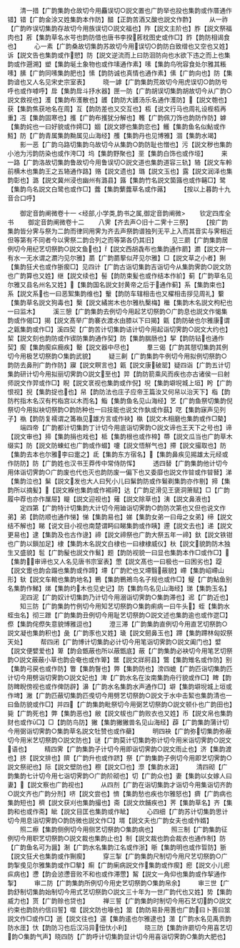 <!-- { "loadSidebar": true } -->
　　清一措【广韵集韵仓故切今用麤误切○説文置也广韵举也投也集韵或作厝通作错】错【广韵金涂又姓集韵本作防】醋【正韵苦酒又酸也説文作酢】
　　从一祚【广韵昨误切集韵存故切今用族误切○説文福也】阼【説文主阶也】胙【説文祭福肉也】葄【集韵草名水芌也韵防借也唐书李揆葄枕图史或作□】飵【韵防相谒食也】
　　心一素【广韵桑故切集韵苏故切今用误切○韵防白致缯也又空也又姓】诉【説文告也集韵或作愬】防【説文逆流而上曰防洄防向也水欲下违之而上也集韵或作遡溯】塑【集韵埏土象物也或作塐通作素】嗉【集韵鸟吮容食处尔雅其粻嗉】膆【广韵同嗉集韵肥也】愫【韵防诚也真情也通作素】傃【广韵向也】防【集韵谙也又人名见宋史宗室表】
　　晓一謼【广韵集韵荒故切今用虎误切○韵防号呼也或作嘑呼】戽【集韵戽斗抒水器】匣一防【广韵胡误切集韵胡故切今从广韵○説文救视也】濩【集韵布濩散也】頀【韵防大頀汤乐名通作濩防】【説文匏也】获【集韵焦获地名在周】互【韵防差也又交互也】枑【说文行马也周礼设梐枑再重】冱【集韵固寒也】擭【广韵布擭犹分解也】韄【广韵佩刀饰也韵防作防】嫭【集韵姹也一曰好貌或作嫮□】婟【説文嫪也集韵恋也】鳠【集韵鱼名似鮎或作魱】防【广韵青属集韵黝属见山海经】雘【集韵丹也见博雅】涸【集韵水竭】
　　影一恶【广韵乌路切集韵乌故切今从集韵○韵防耻也憎也】污【説文秽也集韵小池为污韵防染也或作洿□】坞【集韵野聚也】垩【集韵白饰也或作垭】
　　来一路【广韵洛故切集韵鲁故切今用鲁误切○説文道也集韵道容三轨】辂【説文车軨前横木也集韵王之五辂通作路】赂【説文遗也】璐【説文玉也】露【説文润泽也集韵彰也】潞【説文冀州浸也幽州有潞县】簬【集韵竹名説文箘簬也或作簵□】鹭【集韵鸟名説文白鹭也或作□】虂【集韵蘩虂草名或作蕗】
　　【按以上暮韵十九音合口呼】














　　御定音韵阐微卷十一
<经部,小学类,韵书之属,御定音韵阐微>
　　钦定四库全书
　　御定音韵阐微卷十二
　　八霁【齐去声○旧十二霁十三祭】
　　【按广韵集韵皆分霁与祭为二韵而律同用霁为齐去声祭韵谱独列无平上入而其音实与霁相近但等第有不同者今以霁祭二韵合列之而等第各仍其旧】
　　见三罽【广韵集韵居例切今用纪艺切祭韵○説文鱼也】【説文西胡毳布也集韵通作罽】瀱【説文井一有水一无水谓之瀱汋见尔雅】蘮【广韵蘮蒘似芹见尔雅】□【説文草之小者】猘【集韵狂犬也或作狾瘈□】见四计【广韵古诣切集韵吉诣切今从集韵霁韵○説文防也广韵算也又姓】继【説文续也】髻【韵防束髪也或作结本作紒】蓟【广韵草名见尔雅又县名州名又姓】【集韵国名説文封黄帝之后于通作蓟】系【集韵束也】系【説文系也一曰恶絮集韵维也】轚【韵防车辖相击也又櫂相击拶见周礼】蘻【集韵草名説文狗毒也】檕【説文繘耑木也尔雅朹檕梅】檵【集韵木名説文枸杞也一曰监木】
　　溪三憩【广韵集韵去例切今用起艺切祭韵○广韵息也説文作愒集韵或作偈□】揭【説文髙举广韵褰衣渡水由膝以下曰揭】甈【韵防破也尔雅康谓之甈集韵或作□】溪四契【广韵苦计切集韵诘计切今用起诣切霁韵○説文大约也】栔【説文刻也韵防或作锲防集韵通作契】防【集韵腨肠也】挈【韵防钻也通作契】瘈【集韵瘈疭癎疾】罊【説文器中尽也】
　　羣三偈【广韵其憇切集韵其例切今用极艺切祭韵○集韵武貌】
　　疑三劓【广韵集韵牛例切今用拟例切祭韵○韵防去鼻刑广韵作防】寱【説文瞑言也】甈【説文康破罂】疑四诣【广韵五计切集韵研计切今用拟丽切霁韵○説文至也】羿【韵防箭乘风而疾也亦古诸侯一曰射师説文作羿或作□】睨【説文衺视也集韵或作倪】堄【集韵壀堄城上垣】盻【广韵恨视】掜【集韵捉也也】帠【韵防法也庄子应帝王篇汝又何帠以治天下】栺【韵防枍指木名汉有枍栺宫以木而名】鮨【集韵鱼名见山海经】艺【广韵鱼祭切集韵倪祭切今用拟袂切祭韵○韵防种也一曰技能也说文作埶或作蓺】呓【集韵寐声见列子】褹【韵防复襦谓之筩褹见雄方言或作袂】槸【説文木相磨也集韵或作□槷】
　　端四帝【广韵都计切集韵丁计切今用底诣切霁韵○説文谛也王天下之号也】谛【説文审也】揥【集韵捐也戏也】柢【集韵根也或作楴】蔕【説文瓜当也广韵草木缀实】防【説文防蝀虹也广韵或作蝃】嚔【説文悟觧气也】摕【説文撮取也】防【集韵去本也尔雅李曰疐之】氐【集韵东方宿名】【集韵鼻疾见掦雄太元经或作防防】防【广韵姓也汉书王莽传中常侍防恽】
　　透四替【广韵集韵他计切今用体诣切霁韵○广韵废也代也灭也韵防废一偏下也又委靡也説文作暜或作暜朁】涕【集韵泣也】鬀【説文发也大人曰髠小儿曰鬀韵防或作鬄剃集韵亦作剔】揥【集韵所以摘髪】【説文緥也集韵或作裼禘】达【广韵足滑见王褒洞箫赋】□【广韵履中荐也亦作屟屉】睼【説文迎视也】薙【説文除草也】洟【説文鼻液也】
　　定四第【广韵特计切集韵大计切今用廸诣切霁韵○韵防次第也又但也说文作弟】弟【韵防顺也通作悌】悌【集韵易也】娣【集韵女弟一曰母之女弟】缔【説文结不解也】睇【说文目小视也南楚谓眄曰睇集韵或作眱】遰【説文去也】递【説文更易也】逮【集韵及也古作逯】禘【説文禘祭也广韵大祭五年一禘】釱【説文铁钳也广韵以鎻加足】棣【集韵木名説文白棣也一曰棣棣威仪】杕【説文貌韵防木独生又盛貌】髢【广韵髲也説文作鬄】题【韵防视貌一曰显也集韵本作□或作□】【集韵审谛也又人名见唐书宗室表】慸【説文髙也一曰极也一曰困劣也】踶【説文躗也韵会蹋也集韵或作蹄】墆【广韵贮也又墆翳蔽貌】嵽【集韵岹嵽山形】轪【説文车輨也集韵地名】鷤【集韵鷤鴂鸟名子规也或作□】鳀【广韵鮎鱼别名集韵作鮷】焍【集韵灼木也见史记】防【集韵鸟名见山海经】珶【集韵玉名】
　　泥四泥【广韵奴计切集韵乃计切今用溺诣切霁韵○集韵滞也】迡【广韵近也】
　　知三防【广韵集韵竹例切今用知艺切祭韵○集韵痢病一曰牛头】蛭【集韵水蛭虫名】彻三跇【广韵集韵丑例切今用耻艺切祭韵○説文述也集韵逾也或作迣□】傺【集韵侘傺失意貌博雅逗也】
　　澄三滞【广韵集韵直例切今用直艺切祭韵○説文凝也集韵积也】彘【广韵豕也又姓】璏【説文劒鼻玉也】蹛【集韵蹛林匈奴祭天处】
　　帮四闭【广韵博计切集韵必计切今用笔诣切霁韵○説文阖门也】嬖【説文便嬖爱也】箄【韵会甑蔽也所以蔽甑底】蔽【广韵集韵必袂切今用笔艺切祭韵○説文蔽蔽小草也韵会奄也或作箄】鄨【説文牂牁县】鷩【集韵雉名或作防】别【集韵弓戻也或作防】瞥【集韵瞖也】弊【集韵防也】滂四媲【广韵匹诣切集韵匹计切今用劈诣切霁韵○説文妃也】渒【广韵水名在汝南集韵舟行貌或作□】睥【韵防睥睨傍视也或作俾防辟】濞【广韵水名集韵水声通作□】壀【集韵壀堄城上垣或作埤】潎【广韵匹蔽切集韵匹曵切今用劈艺切祭韵○説文于水中击絜也集韵清也一曰鱼防貌或作□】并四【广韵集韵毗祭切今用弼艺切祭韵○説文顿仆也广韵田也】毙【广韵死也】弊【集韵恶也】敝【説文帗也广韵败衣也又姓】币【説文帛也集韵财也或作□】□【韵防鸟防】獙【集韵獙獙兽名见山海经】薜【广韵集韵蒲计切今用弼诣切霁韵○集韵草名説文牡赞也或作蘗】
　　明四袂【广韵弥切集韵弥蔽切今用米艺切祭韵○説文防也】谜【广韵莫计切集韵弥计切今用米诣切霁韵○説文语也】
　　精四霁【广韵集韵子计切今用即诣切霁韵○説文雨止也】济【集韵渡也】挤【説文排也】隮【广韵升也或作跻】祭【广韵集韵子例切今用即艺切霁韵○説文祭祀也】际【説文壁防也】穄【説文□也】漈【集韵水涯】
　　清四砌【广韵集韵七计切今用七诣切霁韵○广韵阶砌也】切【广韵众也】妻【集韵以女嫁人曰妻】【説文察也广韵视也】
　　从四剂【广韵在诣切集韵才诣切今用集诣切齐韵○説文齐也广韵分剂】哜【説文尝也】懠【集韵愁也疾也尔雅怒也】癠【广韵病也集韵短也】穧【説文获刈也集韵撮也】斋【説文炊餔疾也】荠【集韵草名】齐【集韵和也或作斋】眦【説文目匡也集韵或作眦】
　　心四细【广韵苏计切集韵思计切今用息诣切霁韵○韵防微也説文作□】壻【説文夫也广韵女夫也或作婿】
　　照二瘵【集韵侧例切今用侧艺切祭韵○集韵病也】
　　照三制【广韵集韵征例切今用职艺切祭韵○説文裁也集韵止也】制【説文裁也韵会裁衣也通作制】防【广韵鱼名可为醤】淛【广韵水名集韵江名或作浙】晣【集韵明也或作晢防】狾【説文狂犬也集韵或作猘瘈】
　　穿三掣【广韵集韵尺制切今用尺艺切祭韵○广韵掣曵见尔雅集韵或作□摰】痸【广韵瘌病説文作集韵或作瘈】瘛【説文小儿瘛疭病也】懘【韵会惉懘音败不和也或作滞慸】觢【説文一角仰也集韵或作挈通作掣】
　　审二防【广韵集韵所例切今用史艺切祭韵○集韵帛余】
　　审三世【广韵舒制切集韵始制切今用式艺切祭韵○説文三十年为一世广韵代也又姓】势【集韵威力也】贳【广韵赊也贷也】
　　禅三誓【广韵集韵时制切今用石艺切韵○説文约束也韵防约信曰誓】噬【説文防也喙也】筮【韵防易卦用蓍也广韵曰卜蓍曰筮説文作□或作□】逝【説文往也】遾【集韵逺也尔雅逮也】澨【广韵水名见禹贡韵防水厓】忕【韵防习也后汉冯异忸忕小利】
　　晓三防【集韵许罽切今用喜艺切韵○集韵气声】晓四防【广韵呼计切集韵显计切今用喜诣切霁韵○集韵大肥也】
